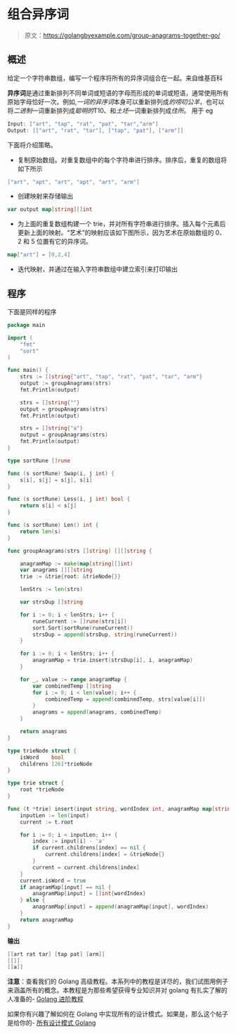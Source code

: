 # 组合异序词

> 原文：<https://golangbyexample.com/group-anagrams-together-go/>

## **概述**

给定一个字符串数组，编写一个程序将所有的异序词组合在一起。来自维基百科

**异序词**是通过重新排列不同单词或短语的字母而形成的单词或短语，通常使用所有原始字母恰好一次。例如,*一词的异序词*本身可以重新排列成*的唠叨公羊*，也可以将*二进制*一词重新排列成*聪明的*T10、和*土坯*一词重新排列成*住所*。
用于 eg

```go
Input: ["art", "tap", "rat", "pat", "tar","arm"]
Output: [["art", "rat", "tar"], ["tap", "pat"], ["arm"]]
```

下面将介绍策略。

*   复制原始数组。对重复数组中的每个字符串进行排序。排序后，重复的数组将如下所示

```go
["art", "apt", "art", "apt", "art", "arm"]
```

*   创建映射来存储输出

```go
var output map[string][]int
```

*   为上面的重复数组构建一个 trie，并对所有字符串进行排序。插入每个元素后更新上面的映射。“艺术”的映射应该如下图所示，因为艺术在原始数组的 0、2 和 5 位置有它的异序词。

```go
map["art"] = [0,2,4]
```

*   迭代映射，并通过在输入字符串数组中建立索引来打印输出

## **程序**

下面是同样的程序

```go
package main

import (
	"fmt"
	"sort"
)

func main() {
	strs := []string{"art", "tap", "rat", "pat", "tar", "arm"}
	output := groupAnagrams(strs)
	fmt.Println(output)

	strs = []string{""}
	output = groupAnagrams(strs)
	fmt.Println(output)

	strs = []string{"a"}
	output = groupAnagrams(strs)
	fmt.Println(output)
}

type sortRune []rune

func (s sortRune) Swap(i, j int) {
	s[i], s[j] = s[j], s[i]
}

func (s sortRune) Less(i, j int) bool {
	return s[i] < s[j]
}

func (s sortRune) Len() int {
	return len(s)
}

func groupAnagrams(strs []string) [][]string {

	anagramMap := make(map[string][]int)
	var anagrams [][]string
	trie := &trie{root: &trieNode{}}

	lenStrs := len(strs)

	var strsDup []string

	for i := 0; i < lenStrs; i++ {
		runeCurrent := []rune(strs[i])
		sort.Sort(sortRune(runeCurrent))
		strsDup = append(strsDup, string(runeCurrent))
	}

	for i := 0; i < lenStrs; i++ {
		anagramMap = trie.insert(strsDup[i], i, anagramMap)
	}

	for _, value := range anagramMap {
		var combinedTemp []string
		for i := 0; i < len(value); i++ {
			combinedTemp = append(combinedTemp, strs[value[i]])
		}
		anagrams = append(anagrams, combinedTemp)
	}

	return anagrams
}

type trieNode struct {
	isWord    bool
	childrens [26]*trieNode
}

type trie struct {
	root *trieNode
}

func (t *trie) insert(input string, wordIndex int, anagramMap map[string][]int) map[string][]int {
	inputLen := len(input)
	current := t.root

	for i := 0; i < inputLen; i++ {
		index := input[i] - 'a'
		if current.childrens[index] == nil {
			current.childrens[index] = &trieNode{}
		}
		current = current.childrens[index]
	}
	current.isWord = true
	if anagramMap[input] == nil {
		anagramMap[input] = []int{wordIndex}
	} else {
		anagramMap[input] = append(anagramMap[input], wordIndex)
	}
	return anagramMap
}
```

**输出**

```go
[[art rat tar] [tap pat] [arm]]
[[]]
[[a]]
```

**注意**：查看我们的 Golang 高级教程。本系列中的教程是详尽的，我们试图用例子来涵盖所有的概念。本教程是为那些希望获得专业知识并对 golang 有扎实了解的人准备的- [Golang 进阶教程](https://golangbyexample.com/golang-comprehensive-tutorial/)

如果你有兴趣了解如何在 Golang 中实现所有的设计模式。如果是，那么这个帖子是给你的- [所有设计模式 Golang](https://golangbyexample.com/all-design-patterns-golang/)